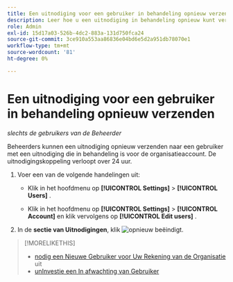 ```yaml
---
title: Een uitnodiging voor een gebruiker in behandeling opnieuw verzenden
description: Leer hoe u een uitnodiging in behandeling opnieuw kunt verzenden.
role: Admin
exl-id: 15d17a03-526b-4dc2-883a-131d750fca24
source-git-commit: 3ce910a553aa86836e04bd6e5d2a951db78070e1
workflow-type: tm+mt
source-wordcount: '81'
ht-degree: 0%

---
```


# Een uitnodiging voor een gebruiker in behandeling opnieuw verzenden

*slechts de gebruikers van de Beheerder*

Beheerders kunnen een uitnodiging opnieuw verzenden naar een gebruiker met een uitnodiging die in behandeling is voor de organisatieaccount. De uitnodigingskoppeling verloopt over 24 uur.

1. Voer een van de volgende handelingen uit:

   * Klik in het hoofdmenu op **[!UICONTROL Settings]** > **[!UICONTROL Users]** .

   * Klik in het hoofdmenu op **[!UICONTROL Settings]** > **[!UICONTROL Account]** en klik vervolgens op **[!UICONTROL Edit users]** .

1. In de **sectie van Uitnodigingen**, klik ![ opnieuw beëindigt ](/help/dsp/assets/resend.png).

>[!MORELIKETHIS]
>
>* [ nodig een Nieuwe Gebruiker voor Uw Rekening van de Organisatie ](user-invite.md) uit
>* [ unInvestie een In afwachting van Gebruiker ](user-uninvite.md)

<!-- >* [Edit User Permissions or Delete a User](user-edit.md) -->
